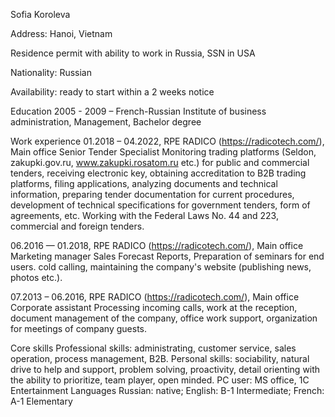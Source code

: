 Sofia Koroleva

Address: Hanoi, Vietnam

Residence permit with ability to work in Russia, SSN in USA

Nationality: Russian

Availability: ready to start within a 2 weeks notice

Education
2005 - 2009 – French-Russian Institute of business administration, Management, Bachelor degree


Work experience
01.2018 – 04.2022, RPE RADICO (https://radicotech.com/), Main office
Senior Tender Specialist
Monitoring trading platforms (Seldon, zakupki.gov.ru, www.zakupki.rosatom.ru etc.) for public and commercial tenders, receiving electronic key, obtaining accreditation to B2B trading platforms, filing applications, analyzing documents and technical information, preparing tender documentation for current procedures, development of technical specifications for government tenders, form of agreements, etc. Working with the Federal Laws No. 44 and 223, commercial and foreign tenders.

06.2016 — 01.2018, RPE RADICO (https://radicotech.com/), Main office
Marketing manager
Sales Forecast Reports, Preparation of seminars for end users. cold calling, maintaining the company's website (publishing news, photos etc.).

07.2013 – 06.2016, RPE RADICO (https://radicotech.com/), Main office
Corporate assistant
Processing incoming calls, work at the reception, document management of the company, office work support, organization for meetings of company guests.


Core skills
Professional skills: administrating, customer service, sales operation, process management, B2B. Personal skills: sociability, natural drive to help and support, problem solving, proactivity, detail orienting with the ability to prioritize, team player, open minded.
PC user: MS office, 1C Entertainment
Languages
Russian: native; English: B-1 Intermediate; French: A-1 Elementary
